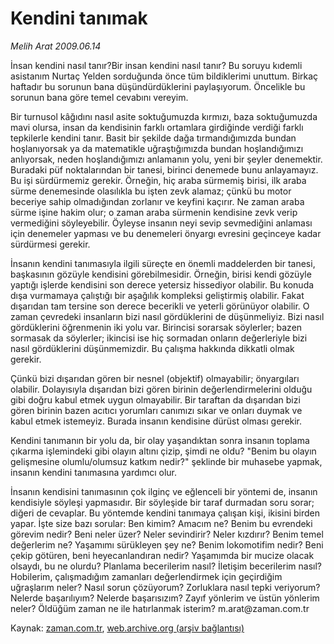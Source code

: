 # Kendini tanımak

*Melih Arat 2009.06.14*

<tr><td class="metin" colspan="2" style="padding-top: 20px; padding-left: 5px; padding-right: 10px;">İnsan kendini nasıl tanır?Bir insan kendini nasıl tanır? Bu soruyu kıdemli asistanım Nurtaç Yelden sorduğunda önce tüm bildiklerimi unuttum. Birkaç haftadır bu sorunun bana düşündürdüklerini paylaşıyorum. Öncelikle bu sorunun bana göre temel cevabını vereyim.</td></tr><tr><td class="metin" colspan="2" style="padding-top: 20px; padding-left: 5px; padding-right: 10px;"><p>Bir turnusol kâğıdını nasıl asite soktuğumuzda kırmızı, baza soktuğumuzda mavi olursa, insan da kendisinin farklı ortamlara girdiğinde verdiği farklı tepkilerle kendini tanır. Basit bir şekilde dağa tırmandığımızda bundan hoşlanıyorsak ya da matematikle uğraştığımızda bundan hoşlandığımızı anlıyorsak, neden hoşlandığımızı anlamanın yolu, yeni bir şeyler denemektir. Buradaki püf noktalarından bir tanesi, birinci denemede bunu anlayamayız. Bu işi sürdürmemiz gerekir. Örneğin, hiç araba sürmemiş birisi, ilk araba sürme denemesinde olasılıkla bu işten zevk alamaz; çünkü bu motor beceriye sahip olmadığından zorlanır ve keyfini kaçırır. Ne zaman araba sürme işine hakim olur; o zaman araba sürmenin kendisine zevk verip vermediğini söyleyebilir. Öyleyse insanın neyi sevip sevmediğini anlaması için denemeler yapması ve bu denemeleri önyargı evresini geçinceye kadar sürdürmesi gerekir.
<p> İnsanın kendini tanımasıyla ilgili süreçte en önemli maddelerden bir tanesi, başkasının gözüyle kendisini görebilmesidir. Örneğin, birisi kendi gözüyle yaptığı işlerde kendisini son derece yetersiz hissediyor olabilir. Bu konuda dışa vurmamaya çalıştığı bir aşağılık kompleksi geliştirmiş olabilir. Fakat dışarıdan tam tersine son derece becerikli ve yeterli görünüyor olabilir. O zaman çevredeki insanların bizi nasıl gördüklerini de düşünmeliyiz. Bizi nasıl gördüklerini öğrenmenin iki yolu var. Birincisi sorarsak söylerler; bazen sormasak da söylerler; ikincisi ise hiç sormadan onların değerleriyle bizi nasıl gördüklerini düşünmemizdir. Bu çalışma hakkında dikkatli olmak gerekir. 
<p>Çünkü bizi dışarıdan gören bir nesnel (objektif) olmayabilir; önyargıları olabilir. Dolayısıyla dışarıdan bizi gören birinin değerlendirmelerini olduğu gibi doğru kabul etmek uygun olmayabilir. Bir taraftan da dışarıdan bizi gören birinin bazen acıtıcı yorumları canımızı sıkar ve onları duymak ve kabul etmek istemeyiz. Burada insanın kendisine dürüst olması gerekir.
<p> Kendini tanımanın bir yolu da, bir olay yaşandıktan sonra insanın toplama çıkarma işlemindeki gibi olayın altını çizip, şimdi ne oldu? "Benim bu olayın gelişmesine olumlu/olumsuz katkım nedir?" şeklinde bir muhasebe yapmak, insanın kendini tanımasına yardımcı olur.
<p> İnsanın kendisini tanımasının çok ilginç ve eğlenceli bir yöntemi de, insanın kendisiyle söyleşi yapmasıdır. Bir söyleşide bir taraf durmadan soru sorar; diğeri de cevaplar. Bu yöntemde kendini tanımaya çalışan kişi, ikisini birden yapar. İşte size bazı sorular: Ben kimim? Amacım ne? Benim bu evrendeki görevim nedir? Beni neler üzer? Neler sevindirir? Neler kızdırır? Benim temel değerlerim ne? Yaşamımı sürükleyen şey ne? Benim lokomotifim nedir? Beni çekip götüren, beni heyecanlandıran nedir? Yaşamımda bir mucize olacak olsaydı, bu ne olurdu? Planlama becerilerim nasıl? İletişim becerilerim nasıl? Hobilerim, çalışmadığım zamanları değerlendirmek için geçirdiğim uğraşlarım neler? Nasıl sorun çözüyorum? Zorluklara nasıl tepki veriyorum? Nelerde başarılıyım? Nelerde başarısızım? Zayıf yönlerim ve üstün yönlerim neler? Öldüğüm zaman ne ile hatırlanmak isterim? m.arat@zaman.com.tr<br/></p></p></p></p></p></td></tr>

Kaynak: [zaman.com.tr](http://zaman.com.tr/yazar.do?yazino=858760), [web.archive.org (arşiv bağlantısı)](http://web.archive.org/web/20090717064432/http://www.zaman.com.tr:80/yazar.do?yazino=858760)
